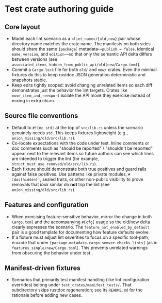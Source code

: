 # Test crate authoring guide

## Core layout
- Model each lint scenario as a `<lint_name>/{old,new}` pair whose directory name matches the crate name. The manifests on both sides should share the same `[package]` metadata—`publish = false`, identical `name`, `version`, and `edition`—so that only the semantic API delta differs between versions (see `associated_items_hidden_from_public_api/old|new/Cargo.toml`).
- Commit a `Cargo.lock` file for both `old/` and `new/` crates. Even the minimal fixtures do this to keep rustdoc JSON generation deterministic and snapshots stable.
- Keep edits tightly scoped: avoid changing unrelated items so each diff demonstrates just the behavior the lint targets. Crates like `move_item_and_reexport` isolate the API move they exercise instead of mixing in extra churn.

## Source file conventions
- Default to `#![no_std]` at the top of `src/lib.rs` unless the scenario genuinely needs `std`. This keeps fixtures lightweight (e.g., `union_missing/old/src/lib.rs`).
- Co-locate expectations with the code under test. Inline comments or doc comments such as "should be reported" / "shouldn't be reported" appear next to the relevant items so future authors can see which lines are intended to trigger the lint (for example, `struct_must_use_removed/old/src/lib.rs`).
- Each fixture should demonstrate both true positives and guard rails against false positives. Use patterns like private modules, `#[doc(hidden)]`, sealed traits, or other non-public visibility to prove removals that *look* similar do **not** trip the lint (see `union_missing/old/src/lib.rs`).

## Features and configuration
- When exercising feature-sensitive behavior, mirror the change in both `Cargo.toml` and the accompanying `#[cfg]` usage so the old/new delta clearly expresses the scenario. The `feature_not_enabled_by_default` pair is a good template for documenting how feature defaults evolve.
- If a fixture must adjust lint severities to focus on a specific tool-path, encode that under `[package.metadata.cargo-semver-checks.lints]` (as in `features_simple/new/Cargo.toml`). This prevents unrelated warnings from obscuring the behavior under test.

## Manifest-driven fixtures
- Scenarios that primarily test manifest handling (like lint configuration overrides) belong under `test_crates/manifest_tests/`. That subdirectory skips rustdoc regeneration; see its `README.md` for the rationale before adding new cases.
